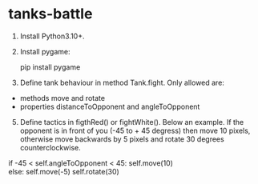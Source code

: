 # tanks-battle
1. Install Python3.10+. 
2. Install pygame:

   pip install pygame

4. Define tank behaviour in method Tank.fight. Only allowed are:
  - methods move and rotate 
  - properties distanceToOpponent and angleToOpponent
5. Define tactics in figthRed() or fightWhite(). Below an example. If the opponent is in front of you (-45 to + 45 degress) then move 10 pixels, otherwise move backwards by 5 pixels and rotate 30 degrees counterclockwise. 

  if -45 < self.angleToOpponent < 45:
      self.move(10)      
  else:
      self.move(-5)
      self.rotate(30)   
  
 
